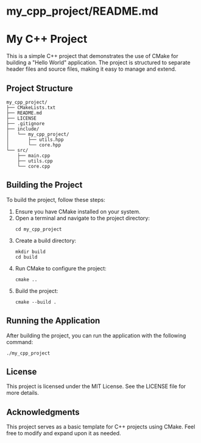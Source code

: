 # my_cpp_project/README.md

# My C++ Project

This is a simple C++ project that demonstrates the use of CMake for building a "Hello World" application. The project is structured to separate header files and source files, making it easy to manage and extend.

## Project Structure

```
my_cpp_project/
├── CMakeLists.txt
├── README.md
├── LICENSE
├── .gitignore
├── include/
│   └── my_cpp_project/
│       ├── utils.hpp
│       └── core.hpp
└── src/
    ├── main.cpp
    ├── utils.cpp
    └── core.cpp
```

## Building the Project

To build the project, follow these steps:

1. Ensure you have CMake installed on your system.
2. Open a terminal and navigate to the project directory:
   ```
   cd my_cpp_project
   ```
3. Create a build directory:
   ```
   mkdir build
   cd build
   ```
4. Run CMake to configure the project:
   ```
   cmake ..
   ```
5. Build the project:
   ```
   cmake --build .
   ```

## Running the Application

After building the project, you can run the application with the following command:

```
./my_cpp_project
```

## License

This project is licensed under the MIT License. See the LICENSE file for more details.

## Acknowledgments

This project serves as a basic template for C++ projects using CMake. Feel free to modify and expand upon it as needed.